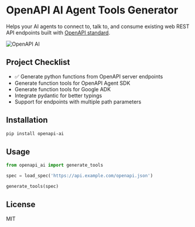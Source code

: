 # OpenAPI AI Agent Tools Generator

Helps your AI agents to connect to, talk to, and consume existing web REST API endpoints built with [OpenAPI standard](https://www.openapis.org/).

![OpenAPI AI](https://yvkbpmmzjmfqjxusmyop.supabase.co/storage/v1/object/public/github//openapi_ai.png)

## Project Checklist

- ✅ Generate python functions from OpenAPI server endpoints
- Generate function tools for OpenAPI Agent SDK
- Generate function tools for Google ADK
- Integrate pydantic for better typings
- Support for endpoints with multiple path parameters

## Installation

```bash
pip install openapi-ai
```

## Usage

```python
from openapi_ai import generate_tools

spec = load_spec('https://api.example.com/openapi.json')

generate_tools(spec)
```

## License

MIT
